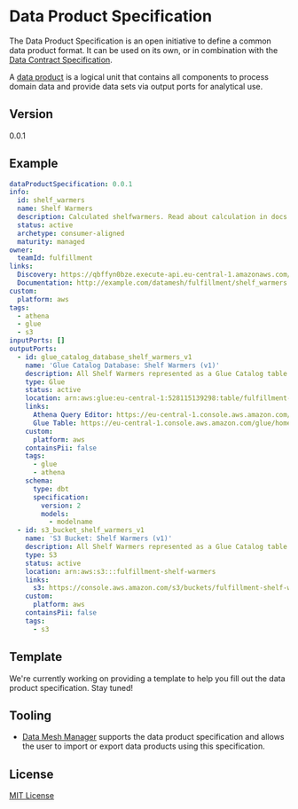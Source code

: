 # Data Product Specification

The Data Product Specification is an open initiative to define a common data product format.
It can be used on its own, or in combination with the [Data Contract Specification](https://datacontract-specification.com).

A [data product](https://www.datamesh-manager.com/learn/what-is-a-data-product) is a logical unit that contains all components to process domain data and provide data sets via output ports for analytical use.

Version
---

0.0.1

Example
---

```yaml
dataProductSpecification: 0.0.1
info:
  id: shelf_warmers
  name: Shelf Warmers
  description: Calculated shelfwarmers. Read about calculation in docs.
  status: active
  archetype: consumer-aligned
  maturity: managed
owner:
  teamId: fulfillment
links:
  Discovery: https://qbffyn0bze.execute-api.eu-central-1.amazonaws.com/prod
  Documentation: http://example.com/datamesh/fulfillment/shelf_warmers
custom:
  platform: aws
tags:
  - athena
  - glue
  - s3
inputPorts: []
outputPorts:
  - id: glue_catalog_database_shelf_warmers_v1
    name: 'Glue Catalog Database: Shelf Warmers (v1)'
    description: All Shelf Warmers represented as a Glue Catalog table
    type: Glue
    status: active
    location: arn:aws:glue:eu-central-1:528115139298:table/fulfillment-shelf-warmers/shelf_warmers
    links:
      Athena Query Editor: https://eu-central-1.console.aws.amazon.com/athena/home?region=eu-central-1#/query-editor
      Glue Table: https://eu-central-1.console.aws.amazon.com/glue/home?region=eu-central-1#/v2/data-catalog/tables/view/fulfillment_shelf_warmers?database=fulfillment-shelf-warmers&catalogId=528115139298
    custom:
      platform: aws
    containsPii: false
    tags:
      - glue
      - athena
    schema:
      type: dbt
      specification:
        version: 2
        models:
          - modelname
  - id: s3_bucket_shelf_warmers_v1
    name: 'S3 Bucket: Shelf Warmers (v1)'
    description: All Shelf Warmers represented as a Glue Catalog table
    type: S3
    status: active
    location: arn:aws:s3:::fulfillment-shelf-warmers
    links:
      s3: https://console.aws.amazon.com/s3/buckets/fulfillment-shelf-warmers?region=eu-central-1&prefix=output/data/
    custom:
      platform: aws
    containsPii: false
    tags:
      - s3
```

Template
---
We're currently working on providing a template to help you fill out the data product specification. Stay tuned!

Tooling
---
- [Data Mesh Manager](https://www.datamesh-manager.com/) supports the data product specification and allows the user to import or export data products using this specification.

License
---
[MIT License](LICENSE)

